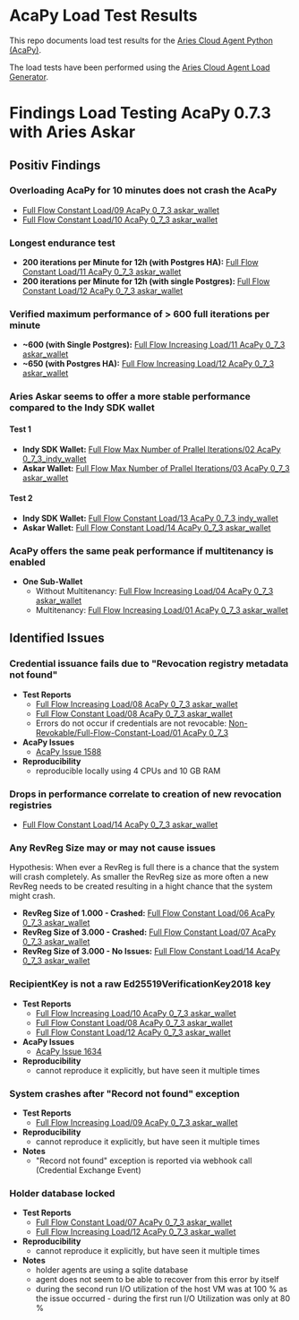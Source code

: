 # AcaPy Load Test Results
This repo documents load test results for the [Aries Cloud Agent Python (AcaPy)](https://github.com/hyperledger/aries-cloudagent-python).

The load tests have been performed using the [Aries Cloud Agent Load Generator](https://github.com/My-DIGI-ID/aries-cloudagent-loadgenerator).

# Findings Load Testing AcaPy 0.7.3 with Aries Askar
## Positiv Findings
### Overloading AcaPy for 10 minutes does not crash the AcaPy
- [Full Flow Constant Load/09 AcaPy 0_7_3 askar_wallet](https://github.com/lissi-id/acapy-load-test-results/tree/main/Without%20Multitenancy/Full%20Flow%20Constant%20Load/09%20AcaPy%200_7_3%20askar_wallet)
- [Full Flow Constant Load/10 AcaPy 0_7_3 askar_wallet](https://github.com/lissi-id/acapy-load-test-results/tree/main/Without%20Multitenancy/Full%20Flow%20Constant%20Load/10%20AcaPy%200_7_3%20askar_wallet)

### Longest endurance test
- **200 iterations per Minute for 12h (with Postgres HA):** [Full Flow Constant Load/11 AcaPy 0_7_3 askar_wallet](https://github.com/lissi-id/acapy-load-test-results/tree/main/Without%20Multitenancy/Full%20Flow%20Constant%20Load/11%20AcaPy%200_7_3%20askar_wallet)
- **200 iterations per Minute for 12h (with single Postgres):** [Full Flow Constant Load/12 AcaPy 0_7_3 askar_wallet](https://github.com/lissi-id/acapy-load-test-results/tree/main/Without%20Multitenancy/Full%20Flow%20Constant%20Load/12%20AcaPy%200_7_3%20askar_wallet)

### Verified maximum performance of > 600 full iterations per minute
- **~600 (with Single Postgres):** [Full Flow Increasing Load/11 AcaPy 0_7_3 askar_wallet](https://github.com/lissi-id/acapy-load-test-results/tree/main/Without%20Multitenancy/Full%20Flow%20Increasing%20Load/11%20AcaPy%200_7_3%20askar_wallet)
- **~650 (with Postgres HA):** [Full Flow Increasing Load/12 AcaPy 0_7_3 askar_wallet](https://github.com/lissi-id/acapy-load-test-results/tree/main/Without%20Multitenancy/Full%20Flow%20Increasing%20Load/12%20AcaPy%200_7_3%20askar_wallet)

### Aries Askar seems to offer a more stable performance compared to the Indy SDK wallet
#### Test 1
- **Indy SDK Wallet:** [Full Flow Max Number of Prallel Iterations/02 AcaPy 0_7_3_indy_wallet](https://github.com/lissi-id/acapy-load-test-results/tree/main/Without%20Multitenancy/Full%20Flow%20Max%20Number%20of%20Prallel%20Iterations/02%20AcaPy%200_7_3_indy_wallet)
- **Askar Wallet:** [Full Flow Max Number of Prallel Iterations/03 AcaPy 0_7_3 askar_wallet](https://github.com/lissi-id/acapy-load-test-results/tree/main/Without%20Multitenancy/Full%20Flow%20Max%20Number%20of%20Prallel%20Iterations/03%20AcaPy%200_7_3%20askar_wallet)
#### Test 2
- **Indy SDK Wallet:** [Full Flow Constant Load/13 AcaPy 0_7_3 indy_wallet](https://github.com/lissi-id/acapy-load-test-results/tree/main/Without%20Multitenancy/Full%20Flow%20Constant%20Load/13%20AcaPy%200_7_3%20indy_wallet)
- **Askar Wallet:** [Full Flow Constant Load/14 AcaPy 0_7_3 askar_wallet](https://github.com/lissi-id/acapy-load-test-results/tree/main/Without%20Multitenancy/Full%20Flow%20Constant%20Load/14%20AcaPy%200_7_3%20askar_wallet)

### AcaPy offers the same peak performance if multitenancy is enabled
- **One Sub-Wallet**
  - Without Multitenancy: [Full Flow Increasing Load/04 AcaPy 0_7_3 askar_wallet](https://github.com/lissi-id/acapy-load-test-results/tree/main/Without%20Multitenancy/Full%20Flow%20Increasing%20Load/04%20AcaPy%200_7_3%20askar_wallet)
  - Multitenancy: [Full Flow Increasing Load/01 AcaPy 0_7_3 askar_wallet](https://github.com/lissi-id/acapy-load-test-results/tree/main/Multitenancy/Full%20Flow%20Increasing%20Load/01%20AcaPy%200_7_3%20askar_wallet)

## Identified Issues
### Credential issuance fails due to "Revocation registry metadata not found"
- **Test Reports**
  - [Full Flow Increasing Load/08 AcaPy 0_7_3 askar_wallet](https://github.com/lissi-id/acapy-load-test-results/tree/main/Without%20Multitenancy/Full%20Flow%20Increasing%20Load/08%20AcaPy%200_7_3%20askar_wallet)
  - [Full Flow Constant Load/08 AcaPy 0_7_3 askar_wallet](https://github.com/lissi-id/acapy-load-test-results/tree/main/Without%20Multitenancy/Full%20Flow%20Constant%20Load/08%20AcaPy%200_7_3%20askar_wallet)
  - Errors do not occur if credentials are not revocable: [Non-Revokable/Full-Flow-Constant-Load/01 AcaPy 0_7_3](https://github.com/lissi-id/acapy-load-test-results/tree/main/Without%20Multitenancy/Non-Revokable/Full-Flow-Constant-Load/01%20AcaPy%200_7_3%20askar_wallet)
- **AcaPy Issues**
  - [AcaPy Issue 1588](https://github.com/hyperledger/aries-cloudagent-python/issues/1588)
- **Reproducibility**
  - reproducible locally using 4 CPUs and 10 GB RAM
  
### Drops in performance correlate to creation of new revocation registries
- [Full Flow Constant Load/14 AcaPy 0_7_3 askar_wallet](https://github.com/lissi-id/acapy-load-test-results/tree/main/Without%20Multitenancy/Full%20Flow%20Constant%20Load/14%20AcaPy%200_7_3%20askar_wallet)

### Any RevReg Size may or may not cause issues
Hypothesis: When ever a RevReg is full there is a chance that the system will crash completely. As smaller the RevReg size as more often a new RevReg needs to be created resulting in a hight chance that the system might crash.

- **RevReg Size of 1.000 - Crashed:** [Full Flow Constant Load/06 AcaPy 0_7_3 askar_wallet](https://github.com/lissi-id/acapy-load-test-results/blob/main/Without%20Multitenancy/Full%20Flow%20Constant%20Load/06%20AcaPy%200_7_3%20askar_wallet)
- **RevReg Size of 3.000 - Crashed:** [Full Flow Constant Load/07 AcaPy 0_7_3 askar_wallet](https://github.com/lissi-id/acapy-load-test-results/tree/main/Without%20Multitenancy/Full%20Flow%20Constant%20Load/07%20AcaPy%200_7_3%20askar_wallet)
- **RevReg Size of 3.000 - No Issues:** [Full Flow Constant Load/14 AcaPy 0_7_3 askar_wallet](https://github.com/lissi-id/acapy-load-test-results/tree/main/Without%20Multitenancy/Full%20Flow%20Constant%20Load/14%20AcaPy%200_7_3%20askar_wallet)

### RecipientKey is not a raw Ed25519VerificationKey2018 key
- **Test Reports**
  - [Full Flow Increasing Load/10 AcaPy 0_7_3 askar_wallet](https://github.com/lissi-id/acapy-load-test-results/tree/main/Without%20Multitenancy/Full%20Flow%20Increasing%20Load/10%20AcaPy%200_7_3%20askar_wallet)
  - [Full Flow Constant Load/08 AcaPy 0_7_3 askar_wallet](https://github.com/lissi-id/acapy-load-test-results/tree/main/Without%20Multitenancy/Full%20Flow%20Constant%20Load/08%20AcaPy%200_7_3%20askar_wallet)
  - [Full Flow Constant Load/12 AcaPy 0_7_3 askar_wallet](https://github.com/lissi-id/acapy-load-test-results/tree/main/Without%20Multitenancy/Full%20Flow%20Constant%20Load/12%20AcaPy%200_7_3%20askar_wallet)
- **AcaPy Issues**
  - [AcaPy Issue 1634](https://github.com/hyperledger/aries-cloudagent-python/issues/1634)
- **Reproducibility**
  - cannot reproduce it explicitly, but have seen it multiple times

### System crashes after "Record not found" exception
- **Test Reports**
  - [Full Flow Increasing Load/09 AcaPy 0_7_3 askar_wallet](https://github.com/lissi-id/acapy-load-test-results/tree/main/Without%20Multitenancy/Full%20Flow%20Increasing%20Load/09%20AcaPy%200_7_3%20askar_wallet)
- **Reproducibility**
  - cannot reproduce it explicitly, but have seen it multiple times
- **Notes**
  - "Record not found" exception is reported via webhook call (Credential Exchange Event)

### Holder database locked
- **Test Reports**
  - [Full Flow Constant Load/07 AcaPy 0_7_3 askar_wallet](https://github.com/lissi-id/acapy-load-test-results/tree/main/Without%20Multitenancy/Full%20Flow%20Constant%20Load/07%20AcaPy%200_7_3%20askar_wallet)
  - [Full Flow Increasing Load/12 AcaPy 0_7_3 askar_wallet](https://github.com/lissi-id/acapy-load-test-results/tree/main/Without%20Multitenancy/Full%20Flow%20Increasing%20Load/12%20AcaPy%200_7_3%20askar_wallet)
- **Reproducibility**
  - cannot reproduce it explicitly, but have seen it multiple times
- **Notes**
  - holder agents are using a sqlite database
  - agent does not seem to be able to recover from this error by itself
  - during the second run I/O utilization of the host VM was at 100 % as the issue occurred - during the first run I/O Utilization was only at 80 %
